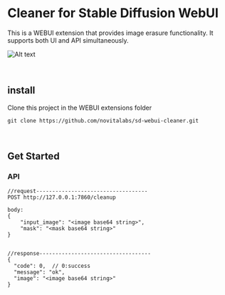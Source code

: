 # Cleaner for Stable Diffusion WebUI
This is a WEBUI extension that provides image erasure functionality. It supports both UI and API simultaneously.


![Alt text](https://github.com/novitalabs/sd-webui-cleaner/blob/main/example/images/image1.png)

<br>

## install
Clone this project in the WEBUI extensions folder
```
git clone https://github.com/novitalabs/sd-webui-cleaner.git
```
<br>

## Get Started

### API

```
//request-----------------------------------
POST http://127.0.0.1:7860/cleanup

body:
{
    "input_image": "<image base64 string>",
    "mask": "<mask base64 string>"
}


//response-----------------------------------
{
  "code": 0,  // 0:success
  "message": "ok",
  "image": "<image base64 string>"
}
```
